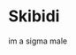 <!DOCTYPE html>
<html lang="de">
<head>
    <meta charset="UTF-8">
    <meta name="viewport" content="width=device-width, initial-scale=1.0">
    <title>Skibidi</title>
</head>
<body>
    <h1>Skibidi</h1>
    <p>im a sigma male</p>
</body>
</html>
